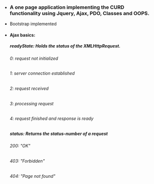 <ul>
<li><h3>A one page application implementing the CURD functionality using Jquery, Ajax, PDO, Classes and OOPS.</h3></li>
<li>Bootstrap implemented</li>
<li>
<h4>Ajax basics:</h4>
<h5>readyState: Holds the status of the XMLHttpRequest.</h5>
<h6>0: request not initialized</h6>
<h6>1: server connection established</h6>
<h6>2: request received</h6>
<h6>3: processing request</h6>
<h6>4: request finished and response is ready</h6>
<h5>status:	Returns the status-number of a request</h5>
<h6>200: "OK"</h6>
<h6>403: "Forbidden"</h6>
<h6>404: "Page not found"</h6>
</li>
</ul>